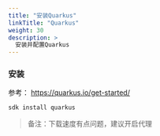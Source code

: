 ```yaml
---
title: "安装Quarkus"
linkTitle: "Quarkus"
weight: 30
description: >
  安装并配置Quarkus
---
```




### 安装

参考： https://quarkus.io/get-started/

```bash
sdk install quarkus
```

> 备注：下载速度有点问题，建议开启代理



